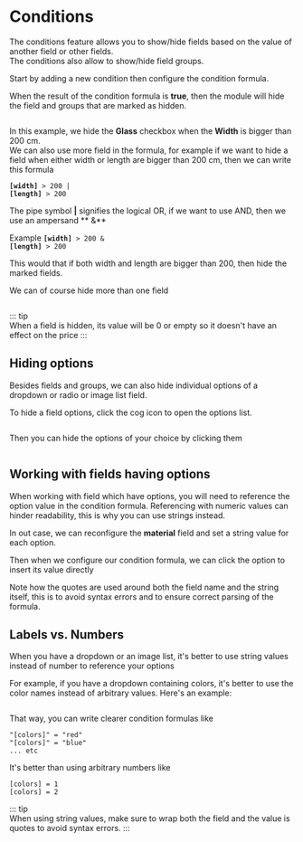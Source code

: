 # Conditions

The conditions feature allows you to show/hide fields based on the value of another field or other
fields.  
The conditions also allow to show/hide field groups.

Start by adding a new condition then configure the condition formula.

When the result of the condition formula is **true**, then the module will hide the field and groups
that are marked as hidden.

<img srcset="/dynamicproduct/images/conditions.jpg 2x">

In this example, we hide the **Glass** checkbox when the **Width** is bigger than 200 cm.  
We can also use more field in the formula, for example if we want to hide a field when either width
or length are bigger than 200 cm, then we can write this formula

<code class="formula">**[width]** > 200 | **[length]** > 200</code>

The pipe symbol **|** signifies the logical OR, if we want to use AND, then we use an ampersand **
&**

Example
<code class="formula">**[width]** > 200 & **[length]** > 200</code>

This would that if both width and length are bigger than 200, then hide the marked fields.

We can of course hide more than one field

<img srcset="/dynamicproduct/images/condition-more.jpg 2x" class="border">

::: tip  
When a field is hidden, its value will be 0 or empty so it doesn't have an effect on the price
:::

## Hiding options

Besides fields and groups, we can also hide individual options of a dropdown or radio or image list
field.

To hide a field options, click the cog icon to open the options list.

<img srcset="/dynamicproduct/images/condition-cog.jpg 2x" class="border">

Then you can hide the options of your choice by clicking them

<img srcset="/dynamicproduct/images/condition-options.jpg 2x" class="border">

## Working with fields having options

When working with field which have options, you will need to reference the option value in the
condition formula. Referencing with numeric values can hinder readability, this is why you can use
strings instead.

In out case, we can reconfigure the **material** field and set a string value for each option.
<img srcset="/dynamicproduct/images/condition-strings.jpg 2x" class="border">

Then when we configure our condition formula, we can click the option to insert its value directly
<img srcset="/dynamicproduct/images/dropdown-formula-strings.jpg 2x" class="border">

Note how the quotes are used around both the field name and the string itself, this is to avoid
syntax errors and to ensure correct parsing of the formula.

## Labels vs. Numbers

When you have a dropdown or an image list, it's better to use string values instead of number to
reference your options

For example, if you have a dropdown containing colors, it's better to use the color names instead of
arbitrary values. Here's an example:

<img srcset="/dynamicproduct/images/dropdown-labels.jpg 2x" class="border">

That way, you can write clearer condition formulas like

```xls
"[colors]" = "red"
"[colors]" = "blue"
... etc
```

It's better than using arbitrary numbers like

```xls
[colors] = 1
[colors] = 2
```

::: tip  
When using string values, make sure to wrap both the field and the value is quotes to avoid syntax
errors.
:::
